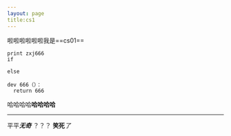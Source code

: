 ```yaml
---
layout: page
title:cs1
---
```


啦啦啦啦啦啦我是==cs01==

``` python?linenums
print zxj666
if 

else

dev 666（）：
  return 666

```

哈哈哈哈**哈哈哈哈**


----------

平平***无奇***
？？？
**笑死***了*
